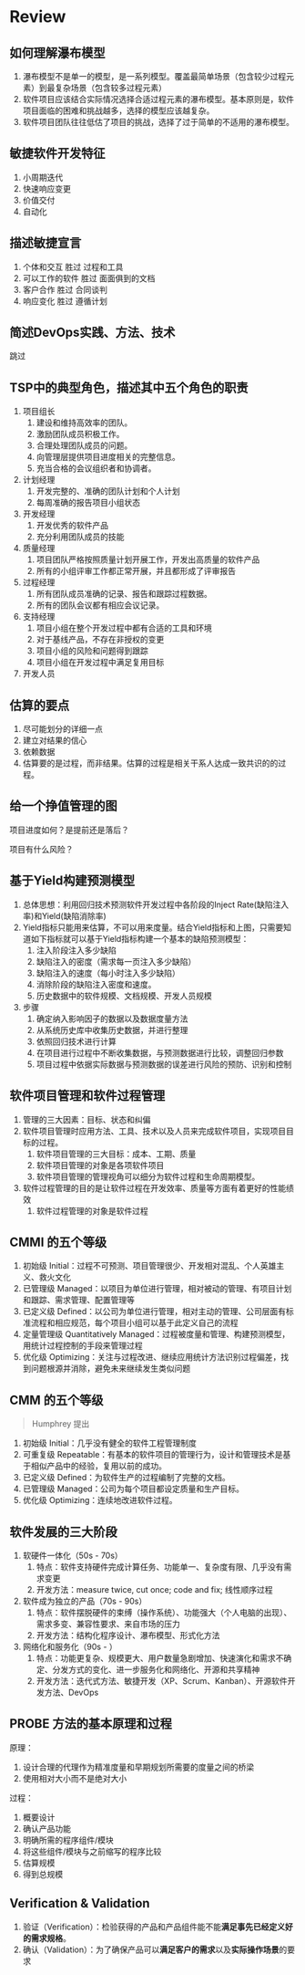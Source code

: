 # Review

## 如何理解瀑布模型

1. 瀑布模型不是单一的模型，是一系列模型。覆盖最简单场景（包含较少过程元素）到最复杂场景（包含较多过程元素）
2. 软件项目应该结合实际情况选择合适过程元素的瀑布模型。基本原则是，软件项目面临的困难和挑战越多，选择的模型应该越复杂。
3. 软件项目团队往往低估了项目的挑战，选择了过于简单的不适用的瀑布模型。

## 敏捷软件开发特征

1. 小周期迭代
2. 快速响应变更
3. 价值交付
4. 自动化

## 描述敏捷宣言

1. 个体和交互 胜过 过程和工具
2. 可以工作的软件 胜过 面面俱到的文档
3. 客户合作 胜过 合同谈判
4. 响应变化 胜过 遵循计划

## 简述DevOps实践、方法、技术

跳过

## TSP中的典型角色，描述其中五个角色的职责

1. 项目组长
   1. 建设和维持高效率的团队。
   2. 激励团队成员积极工作。
   3. 合理处理团队成员的问题。
   4. 向管理层提供项目进度相关的完整信息。
   5. 充当合格的会议组织者和协调者。
2. 计划经理
   1. 开发完整的、准确的团队计划和个人计划
   2. 每周准确的报告项目小组状态
3. 开发经理
   1. 开发优秀的软件产品
   2. 充分利用团队成员的技能
4. 质量经理
   1. 项目团队严格按照质量计划开展工作，开发出高质量的软件产品
   2. 所有的小组评审工作都正常开展，并且都形成了评审报告
5. 过程经理
   1. 所有团队成员准确的记录、报告和跟踪过程数据。
   2. 所有的团队会议都有相应会议记录。
6. 支持经理
   1. 项目小组在整个开发过程中都有合适的工具和环境
   2. 对于基线产品，不存在非授权的变更
   3. 项目小组的风险和问题得到跟踪
   4. 项目小组在开发过程中满足复用目标
7. 开发人员

## 估算的要点

1. 尽可能划分的详细一点
2. 建立对结果的信心
3. 依赖数据
4. 估算要的是过程，而非结果。估算的过程是相关干系人达成一致共识的的过程。

## 给一个挣值管理的图

项目进度如何？是提前还是落后？

项目有什么风险？

## 基于Yield构建预测模型

1. 总体思想：利用回归技术预测软件开发过程中各阶段的Inject Rate(缺陷注入率)和Yield(缺陷消除率)
2. Yield指标只能用来估算，不可以用来度量。结合Yield指标和上图，只需要知道如下指标就可以基于Yield指标构建一个基本的缺陷预测模型：
   1. 注入阶段注入多少缺陷
   2. 缺陷注入的密度（需求每一页注入多少缺陷）
   3. 缺陷注入的速度（每小时注入多少缺陷）
   4. 消除阶段的缺陷注入密度和速度。
   5. 历史数据中的软件规模、文档规模、开发人员规模
3. 步骤
   1. 确定纳入影响因子的数据以及数据度量方法
   2. 从系统历史库中收集历史数据，并进行整理
   3. 依照回归技术进行计算
   4. 在项目进行过程中不断收集数据，与预测数据进行比较，调整回归参数
   5. 项目过程中依据实际数据与预测数据的误差进行风险的预防、识别和控制

## 软件项目管理和软件过程管理

1. 管理的三大因素：目标、状态和纠偏
2. 软件项目管理时应用方法、工具、技术以及人员来完成软件项目，实现项目目标的过程。
   1. 软件项目管理的三大目标：成本、工期、质量
   2. 软件项目管理的对象是各项软件项目
   3. 软件项目管理的管理视角可以细分为软件过程和生命周期模型。
3. 软件过程管理的目的是让软件过程在开发效率、质量等方面有着更好的性能绩效
   1. 软件过程管理的对象是软件过程

## CMMI 的五个等级

1. 初始级 Initial：过程不可预测、项目管理很少、开发相对混乱、个人英雄主义、救火文化
2. 已管理级 Managed：以项目为单位进行管理，相对被动的管理、有项目计划和跟踪、需求管理、配置管理等
3. 已定义级 Defined：以公司为单位进行管理，相对主动的管理、公司层面有标准流程和相应规范，每个项目小组可以基于此定义自己的流程
4. 定量管理级 Quantitatively Managed：过程被度量和管理、构建预测模型，用统计过程控制的手段来管理过程
5. 优化级 Optimizing：关注与过程改进、继续应用统计方法识别过程偏差，找到问题根源并消除，避免未来继续发生类似问题

## CMM 的五个等级

> Humphrey 提出

1. 初始级 Initial：几乎没有健全的软件工程管理制度
2. 可重复级 Repeatable：有基本的软件项目的管理行为，设计和管理技术是基于相似产品中的经验，复用以前的成功。
3. 已定义级 Defined：为软件生产的过程编制了完整的文档。
4. 已管理级 Managed：公司为每个项目都设定质量和生产目标。
5. 优化级 Optimizing：连续地改进软件过程。

## 软件发展的三大阶段

1. 软硬件一体化（50s - 70s）
   1. 特点：软件支持硬件完成计算任务、功能单一、复杂度有限、几乎没有需求变更
   2. 开发方法：measure twice, cut once; code and fix; 线性顺序过程
2. 软件成为独立的产品（70s - 90s）
   1. 特点：软件摆脱硬件的束缚（操作系统）、功能强大（个人电脑的出现）、需求多变、兼容性要求、来自市场的压力
   2. 开发方法：结构化程序设计、瀑布模型、形式化方法
3. 网络化和服务化（90s - ）
   1. 特点：功能更复杂、规模更大、用户数量急剧增加、快速演化和需求不确定、分发方式的变化、进一步服务化和网络化、开源和共享精神
   2. 开发方法：迭代式方法、敏捷开发（XP、Scrum、Kanban）、开源软件开发方法、DevOps

## PROBE 方法的基本原理和过程

原理：

1. 设计合理的代理作为精准度量和早期规划所需要的度量之间的桥梁
2. 使用相对大小而不是绝对大小

过程：

1. 概要设计
2. 确认产品功能
3. 明确所需的程序组件/模块
4. 将这些组件/模块与之前缩写的程序比较
5. 估算规模
6. 得到总规模

## Verification & Validation

1. 验证（Verification）：检验获得的产品和产品组件能不能**满足事先已经定义好的需求规格**。
2. 确认（Validation）：为了确保产品可以**满足客户的需求**以及**实际操作场景**的要求
